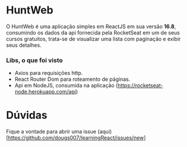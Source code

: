 # HuntWeb
  O HuntWeb é uma aplicação simples em ReactJS em sua versão **16.8**, consumindo os dados da api fornecida pela RocketSeat em um de seus cursos gratuitos, trata-se de visualizar uma lista com paginação e exibir seus detalhes.

### Libs, o que foi visto
* Axios para requisições http.
* React Router Dom para roteamento de páginas.
* Api em NodeJS, consumida na aplicação (https://rocketseat-node.herokuapp.com/api)

# Dúvidas
  Fique a vontade para abrir uma issue (aqui)[https://github.com/dougs007/learningReact/issues/new]


